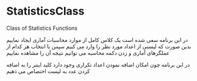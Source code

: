 # StatisticsClass
Class of Statistics Functions



در این برنامه سعی شده است یک کلاس کامل از موارد محاسبات آماری ایجاد نماییم
بدین صورت که لیستی از اعداد مورد نظر را وارد می کنیم
سپس با انتخاب هر کدام از عملگرهای آماری و زدن دکمه محاسبه می توانیم نتیجه آن را مشاهده نماییم

در این برنامه چون امکان اضافه نمودن اعداد تکراری وجود دارد کلید اینتر را به اضافه کردن عدد به لیست اختصاص می دهیم

